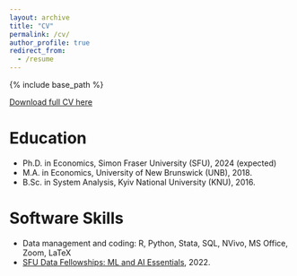 ```yaml
---
layout: archive
title: "CV"
permalink: /cv/
author_profile: true
redirect_from:
  - /resume
---
```


{% include base_path %}

[Download full CV here](https://stanhetalo.github.io/files/Stan_Hetalo_CV.pdf)

Education
======
* Ph.D. in Economics, Simon Fraser University (SFU), 2024 (expected)
* M.A. in Economics, University of New Brunswick (UNB), 2018.
* B.Sc. in System Analysis, Kyiv National University (KNU), 2016.

Software Skills
======
* Data management and coding: R, Python, Stata, SQL, NVivo, MS Office, Zoom, LaTeX
* [SFU Data Fellowships: ML and AI Essentials](https://www.sfu.ca/big-data/data-fellowships/ai-essentials.html), 2022.
  
